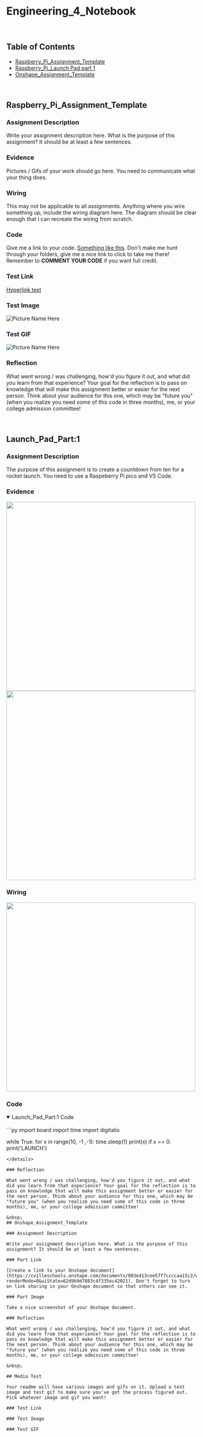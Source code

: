 # Engineering_4_Notebook

&nbsp;

## Table of Contents
* [Raspberry_Pi_Assignment_Template](#raspberry_pi_assignment_template)
* [Raspberry_Pi_Launch Pad part 1](#Launch_Pad_Part:1)
* [Onshape_Assignment_Template](#onshape_assignment_template)

&nbsp;

## Raspberry_Pi_Assignment_Template

### Assignment Description

Write your assignment description here. What is the purpose of this assignment? It should be at least a few sentences.

### Evidence 

Pictures / Gifs of your work should go here. You need to communicate what your thing does. 

### Wiring

This may not be applicable to all assignments. Anything where you wire something up, include the wiring diagram here. The diagram should be clear enough that I can recreate the wiring from scratch. 

### Code
Give me a link to your code. [Something like this](https://github.com/millerm22/Engineering_4_Notebook/blob/main/Raspberry_Pi/hello_world.py). Don't make me hunt through your folders, give me a nice link to click to take me there! Remember to **COMMENT YOUR CODE** if you want full credit. 


### Test Link

[Hyperlink text](http://www.google.com)      

### Test Image

![Picture Name Here](images/images.jpg)  

### Test GIF

![Picture Name Here](images/200w.gif)  

### Reflection

What went wrong / was challenging, how'd you figure it out, and what did you learn from that experience? Your goal for the reflection is to pass on knowledge that will make this assignment better or easier for the next person. Think about your audience for this one, which may be "future you" (when you realize you need some of this code in three months), me, or your college admission committee!

&nbsp;
## Launch_Pad_Part:1
### Assignment Description

The purpose of this assignment is to create a countdown from ten for a rocket launch. You need to use a Raspeberry Pi pico and VS Code.

### Evidence 
<img src="https://github.com/VeganPorkChop/Engineering-4_Notebook/assets/91289762/449f416f-f686-4f36-bb11-58b909ea0816" 
     width="500" 
     height="500" />
<img src="https://github.com/VeganPorkChop/Engineering-4_Notebook/assets/91289762/df4820ab-2d22-4d23-8442-0d9be207b481" 
     width="500" 
     height="500" />
### Wiring
<img src="https://github.com/VeganPorkChop/Engineering-4_Notebook/assets/91289762/f2f76f33-a8ff-4e6f-9666-02360abc213f" 
     width="500" 
     height="500" />

### Code
<details open>
<summary>Launch_Pad_Part:1 Code</summary>
<br>
```py
import board
import time
import digitalio

while True:
    for x in range(10, -1 ,-1):
        time.sleep(1)
        print(x)
        if x == 0:
            print('LAUNCH')
```
</details>

### Reflection

What went wrong / was challenging, how'd you figure it out, and what did you learn from that experience? Your goal for the reflection is to pass on knowledge that will make this assignment better or easier for the next person. Think about your audience for this one, which may be "future you" (when you realize you need some of this code in three months), me, or your college admission committee!

&nbsp;
## Onshape_Assignment_Template

### Assignment Description

Write your assignment description here. What is the purpose of this assignment? It should be at least a few sentences.

### Part Link 

[Create a link to your Onshape document](https://cvilleschools.onshape.com/documents/003e413cee57f7ccccaa15c2/w/ea71050bb283bf3bf088c96c/e/c85ae532263d3b551e1795d0?renderMode=0&uiState=62d9b9d7883c4f335ec42021). Don't forget to turn on link sharing in your Onshape document so that others can see it. 

### Part Image

Take a nice screenshot of your Onshape document. 

### Reflection

What went wrong / was challenging, how'd you figure it out, and what did you learn from that experience? Your goal for the reflection is to pass on knowledge that will make this assignment better or easier for the next person. Think about your audience for this one, which may be "future you" (when you realize you need some of this code in three months), me, or your college admission committee!

&nbsp;

## Media Test

Your readme will have various images and gifs on it. Upload a test image and test gif to make sure you've got the process figured out. Pick whatever image and gif you want!

### Test Link

### Test Image

### Test GIF
